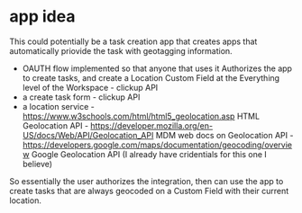 # app idea

This could potentially be a task creation app that creates apps that automatically priovide the task with geotagging information.

- OAUTH flow implemented so that anyone that uses it Authorizes the app to create tasks, and create a Location Custom Field at the Everything level of the Workspace - clickup API
- a create task form - clickup API
- a location service - https://www.w3schools.com/html/html5_geolocation.asp HTML Geolocation API - https://developer.mozilla.org/en-US/docs/Web/API/Geolocation_API MDM web docs on Geolocation API - https://developers.google.com/maps/documentation/geocoding/overview Google Geolocation API (I already have cridentials for this one I believe)

So essentially the user authorizes the integration, then can use the app to create tasks that are always geocoded on a Custom Field with their current location.
